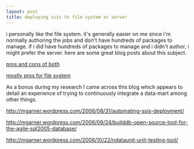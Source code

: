 ```yaml
---
layout: post
title: deploying ssis to file system or server
---
```


i personally like the file system. it's generally easier on me since i'm normally authoring the jobs and don't have hundreds of packages to manage. if i did have hundreds of packages to manage and i didn't author, i might prefer the server. here are some great blog posts about this subject.

[pros and cons of both](http://www.sqljunkies.com/WebLog/knight_reign/archive/2005/05/05/13523.aspx)

[mostly pros for file system](http://blogs.conchango.com/jamiethomson/archive/2006/02/20/2902.aspx)


As a bonus during my research I came across this blog which appears to detail an experience of trying to continuously integrate a data-mart among other things.

http://mgarner.wordpress.com/2006/08/31/automating-ssis-deployment/

http://mgarner.wordpress.com/2006/09/24/builddb-open-source-tool-for-the-agile-sql2005-database/

http://mgarner.wordpress.com/2006/10/22/ndataunit-unit-testing-tool/ 
